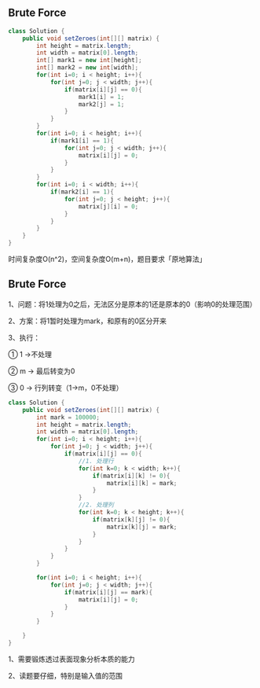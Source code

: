 

## Brute Force

```java
class Solution {
    public void setZeroes(int[][] matrix) {
        int height = matrix.length;
        int width = matrix[0].length;
        int[] mark1 = new int[height];
        int[] mark2 = new int[width];
        for(int i=0; i < height; i++){
            for(int j=0; j < width; j++){
                if(matrix[i][j] == 0){
                    mark1[i] = 1;
                    mark2[j] = 1;
                }
            }
        }
        for(int i=0; i < height; i++){
            if(mark1[i] == 1){
                for(int j=0; j < width; j++){
                    matrix[i][j] = 0;
                }
            }
        }
        for(int i=0; i < width; i++){
            if(mark2[i] == 1){
                for(int j=0; j < height; j++){
                    matrix[j][i] = 0;
                }
            }
        }
    }
}
```

时间复杂度O(n^2)，空间复杂度O(m+n)，题目要求「原地算法」







## Brute Force

1、问题：将1处理为0之后，无法区分是原本的1还是原本的0（影响0的处理范围）

2、方案：将1暂时处理为mark，和原有的0区分开来

3、执行：

① 1 ->不处理

② m -> 最后转变为0

③ 0 -> 行列转变（1->m，0不处理）

```java
class Solution {
    public void setZeroes(int[][] matrix) {
        int mark = 100000;
        int height = matrix.length;
        int width = matrix[0].length;
        for(int i=0; i < height; i++){
            for(int j=0; j < width; j++){
                if(matrix[i][j] == 0){
                    //1. 处理行
                    for(int k=0; k < width; k++){
                        if(matrix[i][k] != 0){
                            matrix[i][k] = mark;
                        }
                    }
                    //2. 处理列
                    for(int k=0; k < height; k++){
                        if(matrix[k][j] != 0){
                            matrix[k][j] = mark;
                        }
                    }
                }
            }
        }

        for(int i=0; i < height; i++){
            for(int j=0; j < width; j++){
                if(matrix[i][j] == mark){
                    matrix[i][j] = 0;
                }
            }
        }

    }
}
```

1、需要锻炼透过表面现象分析本质的能力

2、读题要仔细，特别是输入值的范围

































































































